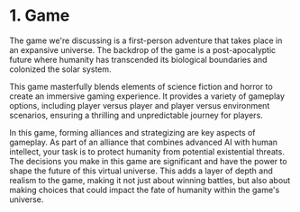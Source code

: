 # 1. Game

The game we're discussing is a first-person adventure that takes place in an expansive universe. The backdrop of the game is a post-apocalyptic future where humanity has transcended its biological boundaries and colonized the solar system.

This game masterfully blends elements of science fiction and horror to create an immersive gaming experience. It provides a variety of gameplay options, including player versus player and player versus environment scenarios, ensuring a thrilling and unpredictable journey for players.

In this game, forming alliances and strategizing are key aspects of gameplay. As part of an alliance that combines advanced AI with human intellect, your task is to protect humanity from potential existential threats. The decisions you make in this game are significant and have the power to shape the future of this virtual universe. This adds a layer of depth and realism to the game, making it not just about winning battles, but also about making choices that could impact the fate of humanity within the game's universe.
